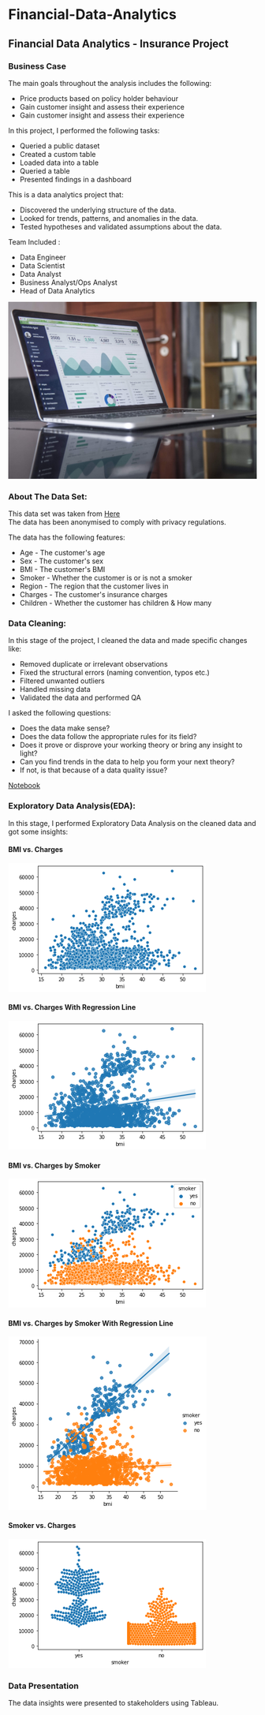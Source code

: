# Financial-Data-Analytics
## Financial Data Analytics - Insurance Project

### Business Case
The main goals throughout the analysis includes the following: <br>

* Price products based on policy holder behaviour
* Gain customer insight and assess their experience
* Gain customer insight and assess their experience

In this project, I performed the following tasks:<br>

* Queried a public dataset
* Created a custom table
* Loaded data into a table
* Queried a table
* Presented findings in a dashboard

This is a data analytics project that:<br>

* Discovered the underlying structure of the data.
* Looked for trends, patterns, and anomalies in the data.
* Tested hypotheses and validated assumptions about the data.

Team Included :<br>

* Data Engineer
* Data Scientist
* Data Analyst
* Business Analyst/Ops Analyst
* Head of Data Analytics

![](https://github.com/natnew/Financial-Data-Analytics/blob/main/carlos-muza-hpjSkU2UYSU-unsplash.jpg)

### About The Data Set:

This data set was taken from [Here](https://github.com/natnew/Financial-Data-Analytics)<br>
The data has been anonymised to comply with privacy regulations.<br>

The data has the following features:<br>

* Age - The customer's age
* Sex - The customer's sex
* BMI - The customer's BMI
* Smoker - Whether  the customer is or is not a smoker
* Region - The region that the customer lives in
* Charges - The customer's insurance charges
* Children - Whether the customer has children & How many

### Data Cleaning:
In this stage of the project, I cleaned the data and made specific changes like:<br>

* Removed duplicate or irrelevant observations
* Fixed the structural errors (naming convention, typos etc.)
* Filtered unwanted outliers
* Handled missing data
* Validated the data and performed QA

I asked the following questions:
* Does the data make sense?
* Does the data follow the appropriate rules for its field?
* Does it prove or disprove your working theory or bring any insight to light?
* Can you find trends in the data to help you form your next theory?
* If not, is that because of a data quality issue?

[Notebook](https://github.com/natnew/Python-Projects-Data-Visualisation/blob/main/Data_Visualisation_for_Insuranceipynb.ipynb)

### Exploratory Data Analysis(EDA):
In this stage, I performed Exploratory Data Analysis on the cleaned data and got some insights:<br>

#### BMI vs. Charges
 ![](https://github.com/natnew/Financial-Data-Analytics/blob/main/BMI.png)

#### BMI vs. Charges With Regression Line
 ![](https://github.com/natnew/Financial-Data-Analytics/blob/main/BMI%20reg%20line.png)
 
#### BMI vs. Charges by Smoker
 ![](https://github.com/natnew/Financial-Data-Analytics/blob/main/BMI%20smoker.png)
 
 #### BMI vs. Charges by Smoker With Regression Line
 ![](https://github.com/natnew/Financial-Data-Analytics/blob/main/BMI%20smoker%20reg%20line.png)
 
 #### Smoker vs. Charges 
 ![](https://github.com/natnew/Financial-Data-Analytics/blob/main/Smoker.png)



### Data Presentation 
The data insights were presented to stakeholders using Tableau.

